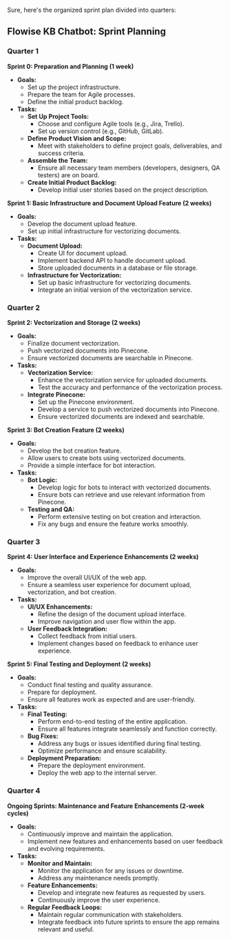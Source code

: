 Sure, here's the organized sprint plan divided into quarters:

## Flowise KB Chatbot: Sprint Planning

### Quarter 1

**Sprint 0: Preparation and Planning (1 week)**
- **Goals:**
  - Set up the project infrastructure.
  - Prepare the team for Agile processes.
  - Define the initial product backlog.
- **Tasks:**
  - **Set Up Project Tools:**
    - Choose and configure Agile tools (e.g., Jira, Trello).
    - Set up version control (e.g., GitHub, GitLab).
  - **Define Product Vision and Scope:**
    - Meet with stakeholders to define project goals, deliverables, and success criteria.
  - **Assemble the Team:**
    - Ensure all necessary team members (developers, designers, QA testers) are on board.
  - **Create Initial Product Backlog:**
    - Develop initial user stories based on the project description.

**Sprint 1: Basic Infrastructure and Document Upload Feature (2 weeks)**
- **Goals:**
  - Develop the document upload feature.
  - Set up initial infrastructure for vectorizing documents.
- **Tasks:**
  - **Document Upload:**
    - Create UI for document upload.
    - Implement backend API to handle document upload.
    - Store uploaded documents in a database or file storage.
  - **Infrastructure for Vectorization:**
    - Set up basic infrastructure for vectorizing documents.
    - Integrate an initial version of the vectorization service.

### Quarter 2

**Sprint 2: Vectorization and Storage (2 weeks)**
- **Goals:**
  - Finalize document vectorization.
  - Push vectorized documents into Pinecone.
  - Ensure vectorized documents are searchable in Pinecone.
- **Tasks:**
  - **Vectorization Service:**
    - Enhance the vectorization service for uploaded documents.
    - Test the accuracy and performance of the vectorization process.
  - **Integrate Pinecone:**
    - Set up the Pinecone environment.
    - Develop a service to push vectorized documents into Pinecone.
    - Ensure vectorized documents are indexed and searchable.

**Sprint 3: Bot Creation Feature (2 weeks)**
- **Goals:**
  - Develop the bot creation feature.
  - Allow users to create bots using vectorized documents.
  - Provide a simple interface for bot interaction.
- **Tasks:**
  - **Bot Logic:**
    - Develop logic for bots to interact with vectorized documents.
    - Ensure bots can retrieve and use relevant information from Pinecone.
  - **Testing and QA:**
    - Perform extensive testing on bot creation and interaction.
    - Fix any bugs and ensure the feature works smoothly.

### Quarter 3

**Sprint 4: User Interface and Experience Enhancements (2 weeks)**
- **Goals:**
  - Improve the overall UI/UX of the web app.
  - Ensure a seamless user experience for document upload, vectorization, and bot creation.
- **Tasks:**
  - **UI/UX Enhancements:**
    - Refine the design of the document upload interface.
    - Improve navigation and user flow within the app.
  - **User Feedback Integration:**
    - Collect feedback from initial users.
    - Implement changes based on feedback to enhance user experience.

**Sprint 5: Final Testing and Deployment (2 weeks)**
- **Goals:**
  - Conduct final testing and quality assurance.
  - Prepare for deployment.
  - Ensure all features work as expected and are user-friendly.
- **Tasks:**
  - **Final Testing:**
    - Perform end-to-end testing of the entire application.
    - Ensure all features integrate seamlessly and function correctly.
  - **Bug Fixes:**
    - Address any bugs or issues identified during final testing.
    - Optimize performance and ensure scalability.
  - **Deployment Preparation:**
    - Prepare the deployment environment.
    - Deploy the web app to the internal server.

### Quarter 4

**Ongoing Sprints: Maintenance and Feature Enhancements (2-week cycles)**
- **Goals:**
  - Continuously improve and maintain the application.
  - Implement new features and enhancements based on user feedback and evolving requirements.
- **Tasks:**
  - **Monitor and Maintain:**
    - Monitor the application for any issues or downtime.
    - Address any maintenance needs promptly.
  - **Feature Enhancements:**
    - Develop and integrate new features as requested by users.
    - Continuously improve the user experience.
  - **Regular Feedback Loops:**
    - Maintain regular communication with stakeholders.
    - Integrate feedback into future sprints to ensure the app remains relevant and useful.